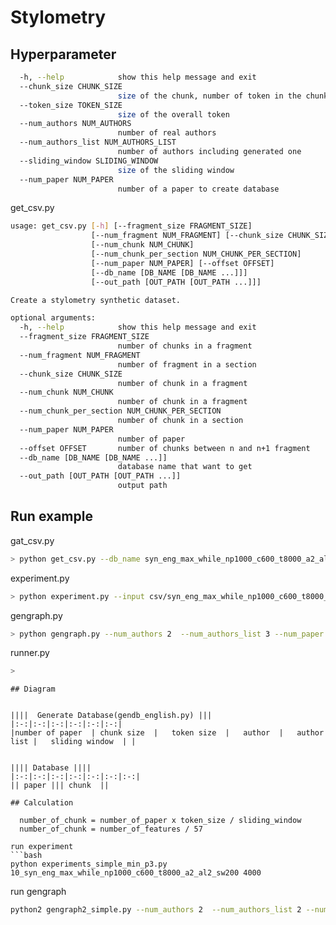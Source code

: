 # Stylometry

## Hyperparameter
```bash
  -h, --help            show this help message and exit
  --chunk_size CHUNK_SIZE
                        size of the chunk, number of token in the chunk
  --token_size TOKEN_SIZE
                        size of the overall token
  --num_authors NUM_AUTHORS
                        number of real authors
  --num_authors_list NUM_AUTHORS_LIST
                        number of authors including generated one
  --sliding_window SLIDING_WINDOW
                        size of the sliding window
  --num_paper NUM_PAPER
                        number of a paper to create database
```

get_csv.py
```bash
usage: get_csv.py [-h] [--fragment_size FRAGMENT_SIZE]
                  [--num_fragment NUM_FRAGMENT] [--chunk_size CHUNK_SIZE]
                  [--num_chunk NUM_CHUNK]
                  [--num_chunk_per_section NUM_CHUNK_PER_SECTION]
                  [--num_paper NUM_PAPER] [--offset OFFSET]
                  [--db_name [DB_NAME [DB_NAME ...]]]
                  [--out_path [OUT_PATH [OUT_PATH ...]]]

Create a stylometry synthetic dataset.

optional arguments:
  -h, --help            show this help message and exit
  --fragment_size FRAGMENT_SIZE
                        number of chunks in a fragment
  --num_fragment NUM_FRAGMENT
                        number of fragment in a section
  --chunk_size CHUNK_SIZE
                        number of chunk in a fragment
  --num_chunk NUM_CHUNK
                        number of chunk in a fragment
  --num_chunk_per_section NUM_CHUNK_PER_SECTION
                        number of chunk in a section
  --num_paper NUM_PAPER
                        number of paper
  --offset OFFSET       number of chunks between n and n+1 fragment
  --db_name [DB_NAME [DB_NAME ...]]
                        database name that want to get
  --out_path [OUT_PATH [OUT_PATH ...]]
                        output path
```

## Run example

gat_csv.py

```bash
> python get_csv.py --db_name syn_eng_max_while_np1000_c600_t8000_a2_al2_sw200 --out_path csv --num_paper 1000
```

experiment.py

```bash
> python experiment.py --input csv/syn_eng_max_while_np1000_c600_t8000_a2_al2_sw200.csv --output_path out --num_fragment 4000
```

gengraph.py

```bash
> python gengraph.py --num_authors 2  --num_authors_list 3 --num_paper 1000 --db_name syn_eng_max_while_np1000_c600_t8000_a2_al3_sw200  --dir_path /home/cpeuser/cpehk01/tle/FastLSH-Multiauthor/out_max1000/syn_eng_max_while_np1000_c600_t8000_a2_al3_sw200/
```

runner.py

```bash
> 
```
```
## Diagram


||||  Generate Database(gendb_english.py) |||
|:-:|:-:|:-:|:-:|:-:|:-:|
|number of paper  |	chunk size  |	token size  |	author  | 	author list |	sliding window  | |


|||| Database ||||
|:-:|:-:|:-:|:-:|:-:|:-:|:-:|
|| paper ||| chunk  ||

## Calculation

  number_of_chunk = number_of_paper x token_size / sliding_window
  number_of_chunk = number_of_features / 57

run experiment
```bash
python experiments_simple_min_p3.py 10_syn_eng_max_while_np1000_c600_t8000_a2_al2_sw200 4000
```
run gengraph
```bash
python2 gengraph2_simple.py --num_authors 2  --num_authors_list 2 --num_paper 1000 --db_name syn_eng_max_while_np1000_c600_t8000_a2_al2_sw200  --dir_path /home/cpeuser/cpehk01/tle/FastLSH-Multiauthor/out_max1000/10_syn_eng_max_while_np1000_c600_t8000_a2_al2_sw200/
```